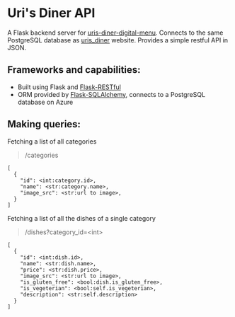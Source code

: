 # Uri's Diner API

A Flask backend server for [uris-diner-digital-menu](https://github.com/ugthefluffster/uris-diner-digital-menu). Connects to the same PostgreSQL database as [uris_diner](https://github.com/ugthefluffster/uris_diner) website. Provides a simple restful API in JSON. 

## Frameworks and capabilities:

- Built using Flask and [Flask-RESTful](https://flask-restful.readthedocs.io/en/latest/)
- ORM provided by [Flask-SQLAlchemy](https://flask-sqlalchemy.palletsprojects.com/en/3.0.x/), connects to a PostgreSQL database on Azure

## Making queries:  
Fetching a list of all categories
> /categories

```
[
  {
    "id": <int:category.id>,
    "name": <str:category.name>,
    "image_src": <str:url to image>,
  }
]

```
Fetching a list of all the dishes of a single category
> /dishes?category_id=\<int>

```
[
  {
    "id": <int:dish.id>,
    "name": <str:dish.name>,
    "price": <str:dish.price>,
    "image_src": <str:url to image>,
    "is_gluten_free": <bool:dish.is_gluten_free>,
    "is_vegeterian": <bool:self.is_vegeterian>,
    "description": <str:self.description>
  }
]
```

